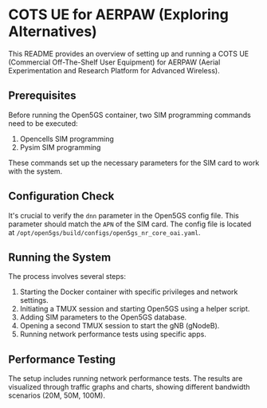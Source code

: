 # COTS UE for AERPAW (Exploring Alternatives)

This README provides an overview of setting up and running a COTS UE (Commercial Off-The-Shelf User Equipment) for AERPAW (Aerial Experimentation and Research Platform for Advanced Wireless).

## Prerequisites

Before running the Open5GS container, two SIM programming commands need to be executed:
1. Opencells SIM programming
2. Pysim SIM programming

These commands set up the necessary parameters for the SIM card to work with the system.

## Configuration Check

It's crucial to verify the `dnn` parameter in the Open5GS config file. This parameter should match the `APN` of the SIM card. The config file is located at `/opt/open5gs/build/configs/open5gs_nr_core_oai.yaml`.

## Running the System

The process involves several steps:

1. Starting the Docker container with specific privileges and network settings.
2. Initiating a TMUX session and starting Open5GS using a helper script.
3. Adding SIM parameters to the Open5GS database.
4. Opening a second TMUX session to start the gNB (gNodeB).
5. Running network performance tests using specific apps.

## Performance Testing

The setup includes running network performance tests. The results are visualized through traffic graphs and charts, showing different bandwidth scenarios (20M, 50M, 100M).
